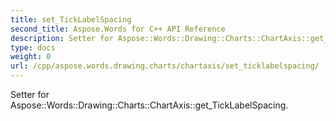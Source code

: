 ```yaml
---
title: set_TickLabelSpacing
second_title: Aspose.Words for C++ API Reference
description: Setter for Aspose::Words::Drawing::Charts::ChartAxis::get_TickLabelSpacing. 
type: docs
weight: 0
url: /cpp/aspose.words.drawing.charts/chartaxis/set_ticklabelspacing/
---
```


Setter for Aspose::Words::Drawing::Charts::ChartAxis::get_TickLabelSpacing. 

